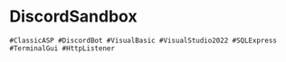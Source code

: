# DiscordSandbox

```
#ClassicASP #DiscordBot #VisualBasic #VisualStudio2022 #SQLExpress #TerminalGui #HttpListener
```